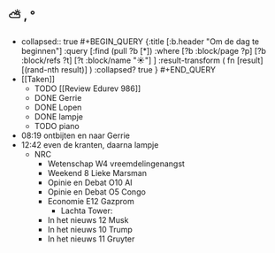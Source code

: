 ## ⛅ , °
- collapsed:: true
  #+BEGIN_QUERY 
  {:title [:b.header "Om de dag te beginnen"]
   :query [:find (pull ?b [*])
     :where 
       [?b :block/page ?p]
       [?b :block/refs ?t]
       [?t :block/name "☀️"]
   ]
   :result-transform ( fn [result] [(rand-nth result)] )
   :collapsed? true
  }
  #+END_QUERY
- [[Taken]]
	- TODO [[Review Edurev 986]]
	- DONE Gerrie
	- DONE Lopen
	- DONE lampje
	- TODO piano
- 08:19 ontbijten en naar Gerrie
- 12:42 even de kranten, daarna lampje
	- NRC
		- Wetenschap W4 vreemdelingenangst
		- Weekend 8 Lieke Marsman
		- Opinie en Debat O10 AI
		- Opinie en Debat O5 Congo
		- Economie E12 Gazprom
			- Lachta Tower:
		- In het nieuws 12 Musk
		- In het nieuws 10 Trump
		- In het nieuws 11 Gruyter